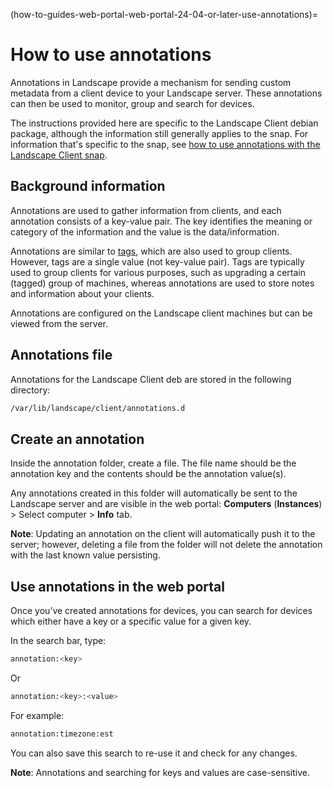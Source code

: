 (how-to-guides-web-portal-web-portal-24-04-or-later-use-annotations)=
# How to use annotations

Annotations in Landscape provide a mechanism for sending custom metadata from a client device to your Landscape server. These annotations can then be used to monitor, group and search for devices.

The instructions provided here are specific to the Landscape Client debian package, although the information still generally applies to the snap. For information that's specific to the snap, see [how to use annotations with the Landscape Client snap](/how-to-guides/iot-for-devices/use-annotations).

## Background information

Annotations are used to gather information from clients, and each annotation consists of a key-value pair. The key identifies the meaning or category of the information and the value is the data/information.

Annotations are similar to [tags](/reference/terms/tags), which are also used to group clients. However, tags are a single value (not key-value pair). Tags are typically used to group clients for various purposes, such as upgrading a certain (tagged) group of machines, whereas annotations are used to store notes and information about your clients.

Annotations are configured on the Landscape client machines but can be viewed from the server.

## Annotations file

Annotations for the Landscape Client deb are stored in the following directory:

```bash
/var/lib/landscape/client/annotations.d
```

## Create an annotation

Inside the annotation folder, create a file. The file name should be the annotation key and the contents should be the annotation value(s).

Any annotations created in this folder will automatically be sent to the Landscape server and are visible in the web portal: **Computers** (**Instances**) > Select computer > **Info** tab.

**Note**: Updating an annotation on the client will automatically push it to the server; however, deleting a file from the folder will not delete the annotation with the last known value persisting.

## Use annotations in the web portal

Once you’ve created annotations for devices, you can search for devices which either have a key or a specific value for a given key.

In the search bar, type:

```bash
annotation:<key>
```

Or

```bash
annotation:<key>:<value>
```

For example:

```bash
annotation:timezone:est
```

You can also save this search to re-use it and check for any changes.

**Note**: Annotations and searching for keys and values are case-sensitive.

